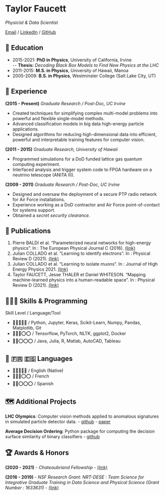 # Taylor Faucett
_Physicist & Data Scientist_

[Email](mailto:tfaucett@uci.edu) / [LinkedIn](http://www.linkedin.com/in/taylorfaucett) / [GitHub](https://www.github.com/taylorFaucett)

## 📖 Education
- 2015-2021: **PhD in Physics**, University of California, Irvine    
-- **Thesis:** _Decoding Black Box Models to Find New Physics at the LHC_
- 2011-2015: **M.S. in Physics**, University of Hawaii, Manoa      
- 2005-2009: **B.S. in Physics**, Westminster College (Salt Lake City, UT)

## 💼 Experience
**(2015 - Present)** _Graduate Research / Post-Doc, UC Irvine_

- Created techniques for simplifying complex multi-model problems into powerful and flexible single-model methods.
- Advanced classification models in big data high-energy particle applications.
- Designed algorithms for reducing high-dimensional data into efficient, powerful and interpretable training features for computer vision.

**(2011 - 2015)** _Graduate Research, University of Hawaii_

- Programmed simulations for a DoD funded lattice gas quantum computing experiment.
- Interfaced analysis and trigger system code to FPGA hardware on a neutrino telescope (ANITA III).

**(2009 - 2011)** _Graduate Research / Post-Doc, UC Irvine_

- Designed and oversaw the deployment of a secure PTP radio network for Air Force installations.
- Experience working as a DoD contractor and Air Force point-of-contact for systems support.
- Obtained a _secret security clearance_.

## 📖 Publications
1.  Pierre BALDI et al. “Parameterized neural networks for high-energy physics”. In : The European Physical Journal C (2016). [(link)](https://link.springer.com/article/10.1140/epjc/s10052-016-4099-4)
2. Julian COLLADO et al. “Learning to identify electrons”. In : Physical Review D (2021).  [(link)](https://journals.aps.org/prd/abstract/10.1103/PhysRevD.103.116028)
3. Julian COLLADO et al. “Learning to isolate muons”. In : Journal of High Energy Physics 2021.  [(link)](https://link.springer.com/article/10.1007/JHEP10(2021)200)
4. Taylor FAUCETT, Jesse THALER et Daniel WHITESON. “Mapping machine-learned physics into a human-readable space”. In : Physical Review D (2021).  [(link)](https://journals.aps.org/prd/abstract/10.1103/PhysRevD.103.036020)

## 🧑🏼‍💻 Skills & Programming
Skill Level / Language/Tool

- 🔴🔴🔴🔴🔴  / Python, Jupyter, Keras, Scikit-Learn, Numpy, Pandas, Matplotlib, Git
- 🔴🔴🔴⭕️⭕️ / Tensorflow, PyTorch, NLTK, ggplot2, Docker
- 🔴🔴⭕️⭕️⭕️ / Java, Julia, R, Matlab, AutoCAD, Tableau

## 🏴󠁧󠁢󠁥󠁮󠁧󠁿 🇫🇷 🇪🇸 Languages

- 🔴🔴🔴🔴🔴 / English (Native)
- 🔴🔴🔴⭕️⭕️ / French
- 🔴🔴⭕️⭕️⭕️ / Spanish

## 🗺 Additional Projects
__LHC Olympics__: Computer vision methods applied to anomalous signatures in simulated particle detector data. - [github](https://www.github.com/taylorFaucett/lhco-ml) - [paper](https://arxiv.org/abs/2101.08320)

__Average Decision Ordering__: Python package for computing the decision surface similarity of binary classifiers - [github](https://www.github.com/taylorFaucett/average-decision-ordering)

## 🏆 Awards & Honors
**(2020 - 2021)** - _Chateaubriand Fellowship_ - [(link)](https://www.chateaubriand-fellowship.org/)

**(2016 - 2019)** - _NSF Research Grant: NRT-DESE : Team Science for Integrative Graduate Training in Data Science and Physical Science (Grant Number : 1633631)_ - [(link)](https://www.nsf.gov/awardsearch/showAward?AWD_ID=1633631)





